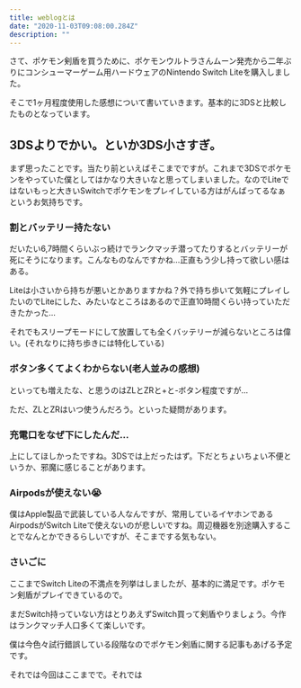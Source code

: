 ```yaml
---
title: weblogとは
date: "2020-11-03T09:08:00.284Z"
description: ""
---
```



さて、ポケモン剣盾を買うために、ポケモンウルトラさんムーン発売から二年ぶりにコンシューマーゲーム用ハードウェアのNintendo Switch Liteを購入しました。

そこで1ヶ月程度使用した感想について書いていきます。基本的に3DSと比較したものとなっています。

## 3DSよりでかい。といか3DS小さすぎ。
まず思ったことです。当たり前といえばそこまでですが。これまで3DSでポケモンをやっていた僕としてはかなり大きいなと思ってしまいました。なのでLiteではないもっと大きいSwitchでポケモンをプレイしている方はがんばってるなぁというお気持ちです。
### 割とバッテリー持たない
だいたい6,7時間くらいぶっ続けでランクマッチ潜ってたりするとバッテリーが死にそうになります。こんなものなんですかね…正直もう少し持って欲しい感はある。

Liteは小さいから持ちが悪いとかありますかね？外で持ち歩いて気軽にプレイしたいのでLiteにした、みたいなところはあるので正直10時間くらい持っていただきたかった…

それでもスリープモードにして放置しても全くバッテリーが減らないところは偉い。(それなりに持ち歩きには特化している)
### ボタン多くてよくわからない(老人並みの感想)
といっても増えたな、と思うのはZLとZRと+と-ボタン程度ですが…

ただ、ZLとZRはいつ使うんだろう。といった疑問があります。
### 充電口をなぜ下にしたんだ…
上にしてほしかったですね。3DSでは上だったはず。下だとちょいちょい不便というか、邪魔に感じることがあります。

### Airpodsが使えない😭
僕はApple製品で武装している人なんですが、常用しているイヤホンであるAirpodsがSwitch Liteで使えないのが悲しいですね。周辺機器を別途購入することでなんとかできるらしいですが、そこまでする気もない。

### さいごに
ここまでSwitch Liteの不満点を列挙はしましたが、基本的に満足です。ポケモン剣盾がプレイできているので。

まだSwitch持っていない方はとりあえずSwitch買って剣盾やりましょう。今作はランクマッチ人口多くて楽しいです。

僕は今色々試行錯誤している段階なのでポケモン剣盾に関する記事もあげる予定です。

それでは今回はここまでで。それでは